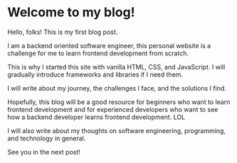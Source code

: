 # Welcome to my blog!

Hello, folks! This is my first blog post.

I am a backend oriented software engineer, this personal website is a challenge for me to learn frontend development from scratch.

This is why I started this site with vanilla HTML, CSS, and JavaScript. I will gradually introduce frameworks and libraries if I need them.

I will write about my journey, the challenges I face, and the solutions I find.

Hopefully, this blog will be a good resource for beginners who want to learn frontend development and for experienced developers who want to see how a backend developer learns frontend development. LOL

I will also write about my thoughts on software engineering, programming, and technology in general.

See you in the next post!